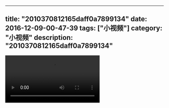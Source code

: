 
---
title: "2010370812165daff0a7899134"
date: 2016-12-09-00-47-39
tags: ["小视频"]
category: "小视频"
description: "2010370812165daff0a7899134"
---
<video src="http://ohtsqip0g.bkt.clouddn.com/2010370812165daff0a7899134.mp4" controls="controls"></video>
